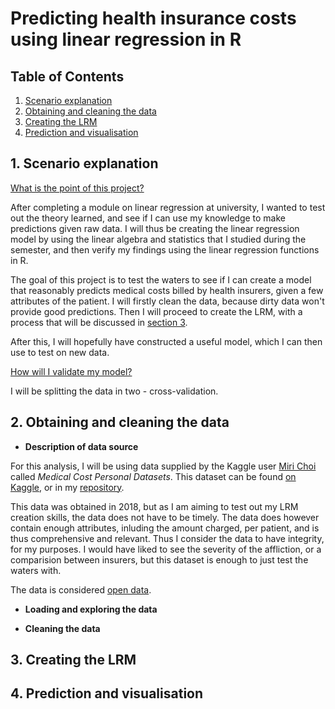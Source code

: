 # Predicting health insurance costs using linear regression in R

## Table of Contents

1. [Scenario explanation](#1)
2. [Obtaining and cleaning the data](#2)
3. [Creating the LRM](#3)
4. [Prediction and visualisation](#4)

<a name="1"></a>
## 1. Scenario explanation

<ins> What is the point of this project? </ins>

After completing a module on linear regression at university, I wanted to test out the theory learned, and see if I can use my knowledge to make predictions given raw data. I will thus be creating the linear regression model by using the linear algebra and statistics that I studied during the semester, and then verify my findings using the linear regression functions in R.

The goal of this project is to test the waters to see if I can create a model that reasonably predicts medical costs billed by health insurers, given a few attributes of the patient. I will firstly clean the data, because dirty data won't provide good predictions. Then I will proceed to create the LRM, with a process that will be discussed in [section 3](#3).

After this, I will hopefully have constructed a useful model, which I can then use to test on new data.


<ins> How will I validate my model? </ins>

I will be splitting the data in two - cross-validation.

<a name="2"></a>
## 2. Obtaining and cleaning the data

* **Description of data source**

For this analysis, I will be using data supplied by the Kaggle user [Miri Choi](https://www.kaggle.com/mirichoi0218) called _Medical Cost Personal Datasets_. This dataset can be found [on Kaggle](https://www.kaggle.com/mirichoi0218/insurance/), or in my [repository](https://github.com/nuclearcheesecake/insuranceregression/blob/main/misc/insurance.csv).

This data was obtained in 2018, but as I am aiming to test out my LRM creation skills, the data does not have to be timely. The data does however contain enough attributes, inluding the amount charged, per patient, and is thus comprehensive and relevant. Thus I consider the data to have integrity, for my purposes. I would have liked to see the severity of the affliction, or a comparision between insurers, but this dataset is enough to just test the waters with.

The data is considered [open data](https://opendatacommons.org/licenses/dbcl/1-0/).

* **Loading and exploring the data**


* **Cleaning the data**



<a name="3"></a>
## 3. Creating the LRM

<a name="4"></a>
## 4. Prediction and visualisation
